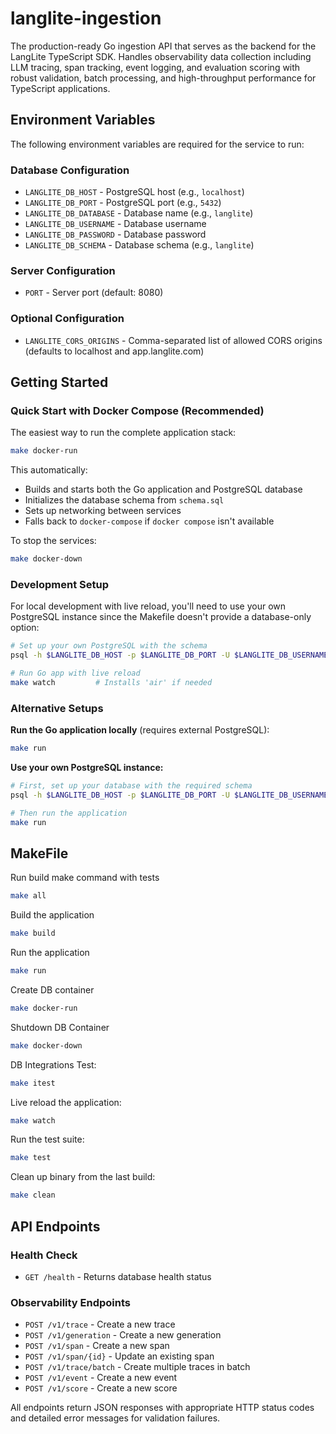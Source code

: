 # langlite-ingestion

The production-ready Go ingestion API that serves as the backend for the LangLite TypeScript SDK. Handles observability data collection including LLM tracing, span tracking, event logging, and evaluation scoring with robust validation, batch processing, and high-throughput performance for TypeScript applications.

## Environment Variables

The following environment variables are required for the service to run:

### Database Configuration

- `LANGLITE_DB_HOST` - PostgreSQL host (e.g., `localhost`)
- `LANGLITE_DB_PORT` - PostgreSQL port (e.g., `5432`)
- `LANGLITE_DB_DATABASE` - Database name (e.g., `langlite`)
- `LANGLITE_DB_USERNAME` - Database username
- `LANGLITE_DB_PASSWORD` - Database password
- `LANGLITE_DB_SCHEMA` - Database schema (e.g., `langlite`)

### Server Configuration

- `PORT` - Server port (default: 8080)

### Optional Configuration

- `LANGLITE_CORS_ORIGINS` - Comma-separated list of allowed CORS origins (defaults to localhost and app.langlite.com)

## Getting Started

### Quick Start with Docker Compose (Recommended)

The easiest way to run the complete application stack:

```bash
make docker-run
```

This automatically:
- Builds and starts both the Go application and PostgreSQL database
- Initializes the database schema from `schema.sql`
- Sets up networking between services
- Falls back to `docker-compose` if `docker compose` isn't available

To stop the services:
```bash
make docker-down
```

### Development Setup

For local development with live reload, you'll need to use your own PostgreSQL instance since the Makefile doesn't provide a database-only option:

```bash
# Set up your own PostgreSQL with the schema
psql -h $LANGLITE_DB_HOST -p $LANGLITE_DB_PORT -U $LANGLITE_DB_USERNAME -d $LANGLITE_DB_DATABASE -f schema.sql

# Run Go app with live reload
make watch         # Installs 'air' if needed
```

### Alternative Setups

**Run the Go application locally** (requires external PostgreSQL):
```bash
make run
```

**Use your own PostgreSQL instance:**
```bash
# First, set up your database with the required schema
psql -h $LANGLITE_DB_HOST -p $LANGLITE_DB_PORT -U $LANGLITE_DB_USERNAME -d $LANGLITE_DB_DATABASE -f schema.sql

# Then run the application
make run
```

## MakeFile

Run build make command with tests

```bash
make all
```

Build the application

```bash
make build
```

Run the application

```bash
make run
```

Create DB container

```bash
make docker-run
```

Shutdown DB Container

```bash
make docker-down
```

DB Integrations Test:

```bash
make itest
```

Live reload the application:

```bash
make watch
```

Run the test suite:

```bash
make test
```

Clean up binary from the last build:

```bash
make clean
```

## API Endpoints

### Health Check

- `GET /health` - Returns database health status

### Observability Endpoints

- `POST /v1/trace` - Create a new trace
- `POST /v1/generation` - Create a new generation
- `POST /v1/span` - Create a new span
- `POST /v1/span/{id}` - Update an existing span
- `POST /v1/trace/batch` - Create multiple traces in batch
- `POST /v1/event` - Create a new event
- `POST /v1/score` - Create a new score

All endpoints return JSON responses with appropriate HTTP status codes and detailed error messages for validation failures.
